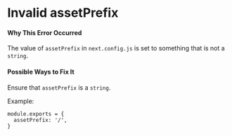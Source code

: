 Invalid assetPrefix
===================

#### Why This Error Occurred

The value of `assetPrefix` in `next.config.js` is set to something that is not a `string`.

#### Possible Ways to Fix It

Ensure that `assetPrefix` is a `string`.

Example:

    module.exports = {
      assetPrefix: '/',
    }
